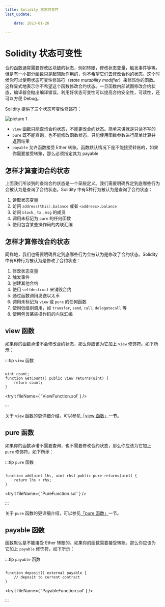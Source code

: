 ```yaml
---
title: Solidity 状态可变性
last_update:

    date: 2023-01-28

---
```


# Solidity 状态可变性

合约函数通常需要修改区块链的状态，例如转账，修改状态变量，触发事件等等。但是有一小部分函数只是起辅助作用的，你不希望它们去修改合约的状态。这个时候你可以使用状态可变性修饰符（*state mutability modifier*）来修饰你的函数。这样显式地表示你不希望这个函数修改合约状态。一旦函数内部试图修改合约状态，编译器会抛出编译错误。利用好状态可变性可以提高合约安全性，可读性，还可以方便 Debug。

Solidity 提供了三个状态可变性修饰符：

![picture 1](assets/state-mutability/1674825720506.png)  


- `view` 函数只能查询合约状态，不能更改合约状态。简单来讲就是只读不写的
- `pure` 既不能查询，也不能修改函数状态。只能使用函数参数进行简单计算并返回结果
- `payable` 允许函数接受 Ether 转账。函数默认情况下是不能接受转账的，如果你需要接受转账，那么必须指定其为 payable

## 怎样才算查询合约状态

上面我们所谈到的查询合约状态是一个笼统定义。我们需要明确界定到底哪些行为会被认为是查询了合约状态。Solidity 中有5种行为被认为是查询了合约状态：

1. 读取状态变量
2. 访问  `address(this).balance` 或者 `<address>.balance`
3. 访问 `block` , `tx` , `msg` 的成员
4. 调用未标记为 `pure` 的任何函数
5. 使用包含某些操作码的内联汇编 

## 怎样才算修改合约状态

同样地，我们也需要明确界定到底哪些行为会被认为是修改了合约状态。Solidity 中有8种行为被认为是修改了合约状态：

1. 修改状态变量
2. 触发事件
3. 创建其他合约
4. 使用 `selfdestruct` 来销毁合约
5. 通过函数调用发送以太币
6. 调用未标记为 `view` 或 `pure` 的任何函数
7. 使用低级别调用，如 `transfer`, `send`, `call`, `delegatecall` 等
8. 使用包含某些操作码的内联汇编

## view 函数

如果你的函数承诺不会修改合约状态，那么你应该为它加上 `view` 修饰符。如下所示：

:::tip `view` 函数

```solidity

uint count;
function GetCount() public view returns(uint) {
    return count;
}

```

<tryit fileName={ 'ViewFunction.sol' } />

:::

关于 `view` 函数的更详细介绍，可以参见[「view 函数」](function-view)一节。

## pure 函数

如果你的函数承诺不需要查询，也不需要修改合约状态，那么你应该为它加上 `pure` 修饰符。如下所示：

:::tip `pure` 函数

```solidity

function add(uint lhs, uint rhs) public pure returns(uint) {
    return lhs + rhs;
}

```

<tryit fileName={ 'PureFunction.sol' } />

:::

关于 `pure` 函数的更详细介绍，可以参见[「pure 函数」](function-pure)一节。

## payable 函数

函数默认是不能接受 Ether 转账的。如果你的函数需要接受转账，那么你应该为它加上 `payable` 修饰符。如下所示：

:::tip `payable` 函数

```solidity

function deposit() external payable {
    // deposit to current contract
}

```

<tryit fileName={ 'PayableFunction.sol' } />

:::